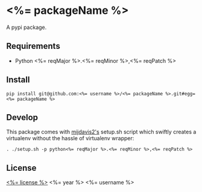 # <%= packageName %>

A pypi package.

## Requirements

- Python <%= reqMajor %>.<%= reqMinor %>,<%= reqPatch %>

## Install

```
pip install git@github.com:<%= username %>/<%= packageName %>.git#egg=<%= packageName %>
```

## Develop

This package comes with [mijdavis2's](httpe://github.com/mijdavis2) setup.sh script which swiftly
creates a virtualenv without the hassle of virtualenv wrapper:

```
. ./setup.sh -p python<%= reqMajor %>.<%= reqMinor %>,<%= reqPatch %>
```

## License

[<%= license %>](LICENSE) <%= year %> <%= username %>

